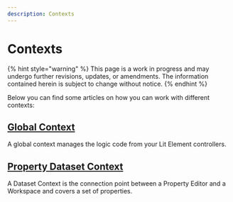```yaml
---
description: Contexts
---
```


# Contexts

{% hint style="warning" %}
This page is a work in progress and may undergo further revisions, updates, or amendments. The information contained herein is subject to change without notice.
{% endhint %}

Below you can find some articles on how you can work with different contexts:

## [Global Context](global-context.md)

A global context manages the logic code from your Lit Element controllers.

## [Property Dataset Context](variant-context.md)

A Dataset Context is the connection point between a Property Editor and a Workspace and covers a set of properties.
